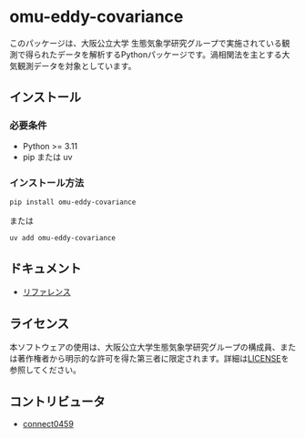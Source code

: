 # omu-eddy-covariance

このパッケージは、大阪公立大学 生態気象学研究グループで実施されている観測で得られたデータを解析するPythonパッケージです。渦相関法を主とする大気観測データを対象としています。

## インストール

### 必要条件

- Python >= 3.11
- pip または uv

### インストール方法

```bash
pip install omu-eddy-covariance
```

または

```bash
uv add omu-eddy-covariance
```

## ドキュメント

- [リファレンス](./storage/docs/references.md)

## ライセンス

本ソフトウェアの使用は、大阪公立大学生態気象学研究グループの構成員、または著作権者から明示的な許可を得た第三者に限定されます。詳細は[LICENSE](./LICENSE)を参照してください。

## コントリビュータ

- [connect0459](https://github.com/connect0459)
